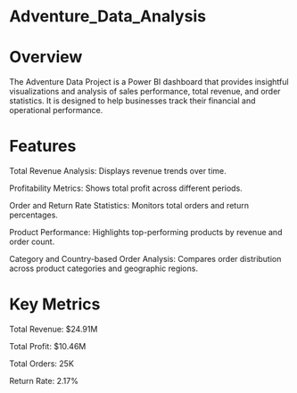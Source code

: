 # Adventure_Data_Analysis

# Overview

The Adventure Data Project is a Power BI dashboard that provides insightful visualizations and analysis of sales performance, total revenue, and order statistics. It is designed to help businesses track their financial and operational performance.

# Features

Total Revenue Analysis: Displays revenue trends over time.

Profitability Metrics: Shows total profit across different periods.

Order and Return Rate Statistics: Monitors total orders and return percentages.

Product Performance: Highlights top-performing products by revenue and order count.

Category and Country-based Order Analysis: Compares order distribution across product categories and geographic regions.

# Key Metrics

Total Revenue: $24.91M

Total Profit: $10.46M

Total Orders: 25K

Return Rate: 2.17%
